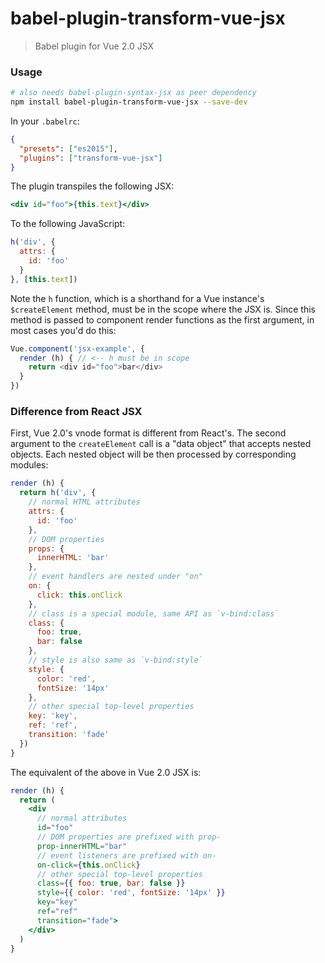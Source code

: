 # babel-plugin-transform-vue-jsx

> Babel plugin for Vue 2.0 JSX

### Usage

``` bash
# also needs babel-plugin-syntax-jsx as peer dependency
npm install babel-plugin-transform-vue-jsx --save-dev
```

In your `.babelrc`:

``` json
{
  "presets": ["es2015"],
  "plugins": ["transform-vue-jsx"]
}
```

The plugin transpiles the following JSX:

``` jsx
<div id="foo">{this.text}</div>
```

To the following JavaScript:

``` js
h('div', {
  attrs: {
    id: 'foo'
  }
}, [this.text])
```

Note the `h` function, which is a shorthand for a Vue instance's `$createElement` method, must be in the scope where the JSX is. Since this method is passed to component render functions as the first argument, in most cases you'd do this:

``` js
Vue.component('jsx-example', {
  render (h) { // <-- h must be in scope
    return <div id="foo">bar</div>
  }
})
```

### Difference from React JSX

First, Vue 2.0's vnode format is different from React's. The second argument to the `createElement` call is a "data object" that accepts nested objects. Each nested object will be then processed by corresponding modules:

``` js
render (h) {
  return h('div', {
    // normal HTML attributes
    attrs: {
      id: 'foo'
    },
    // DOM properties
    props: {
      innerHTML: 'bar'
    },
    // event handlers are nested under "on"
    on: {
      click: this.onClick
    },
    // class is a special module, same API as `v-bind:class`
    class: {
      foo: true,
      bar: false
    },
    // style is also same as `v-bind:style`
    style: {
      color: 'red',
      fontSize: '14px'
    },
    // other special top-level properties
    key: 'key',
    ref: 'ref',
    transition: 'fade'
  })
}
```

The equivalent of the above in Vue 2.0 JSX is:

``` jsx
render (h) {
  return (
    <div
      // normal attributes
      id="foo"
      // DOM properties are prefixed with prop-
      prop-innerHTML="bar"
      // event listeners are prefixed with on-
      on-click={this.onClick}
      // other special top-level properties
      class={{ foo: true, bar: false }}
      style={{ color: 'red', fontSize: '14px' }}
      key="key"
      ref="ref"
      transition="fade">
    </div>
  )
}
```
